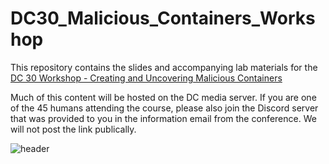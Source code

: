 # DC30_Malicious_Containers_Workshop

This repository contains the slides and accompanying lab materials for the [DC 30 Workshop - Creating and Uncovering Malicious Containers](https://forum.defcon.org/node/241774)

Much of this content will be hosted on the DC media server. If you are one of the 45 humans attending the course, please also join the 
Discord server that was provided to you in the information email from the conference. We will not post the link publically. 


![header](https://user-images.githubusercontent.com/32903188/182233943-23782dc6-b472-4887-9cc0-43ba6a8f4ec4.png)
